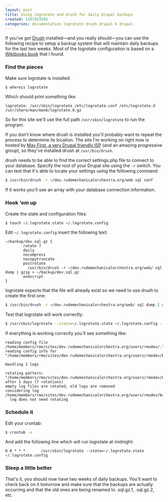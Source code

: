 ```yaml
---
layout: post
title: Using logrotate and drush for daily Drupal backups
created: 1267923506
categories: documentation logrotate drush drupal 6 drupal
---
```

If you've got [Drush](http://drupal.org/project/drush) installed—and you really
should—you can use the following recipe to setup a backup system that will
maintain daily backups for the last two weeks. Most of the logrotate
configuration is based on a [Wikibooks book](http://en.wikibooks.org/wiki/MySQL/Administration#Daily_rotated_mysqldump_with_logrotate)
that I found.


### Find the pieces
Make sure logrotate is installed:

``` sh
$ whereis logrotate
```

Which should print something like:

```
logrotate: /usr/sbin/logrotate /etc/logrotate.conf /etc/logrotate.d /usr/share/man/man8/logrotate.8.gz
```

So for this site we'll use the full path `/usr/sbin/logrotate` to run the program.

If you don't know where drush is installed you'll probably want to repeat the
process to determine its location. The site I'm working on right now is hosted
by [May First, a very Drupal friendly ISP](http://mayfirst.org/) (and an
amazing progressive group), so they've installed drush at `/usr/bin/drush`.

drush needs to be able to find the correct settings.php file to connect to your
database. Specify the root of your Drupal site using the `-r` switch. You can
test that it's able to locate your settings using the following command:

``` sh
$ /usr/bin/drush -r ~/dev.rudemechanicalorchestra.org/web sql conf
```

If it works you'll see an array with  your database connection information.

### Hook 'em up
Create the state and configuration files:

``` sh
$ touch ~/.logrotate.state ~/.logrotate.config
```

Edit `~/.logrotate.config` insert the following text:

```
~/backup/dev.sql.gz {
        rotate 7
        daily
        nocompress
        nocopytruncate
        postrotate
          /usr/bin/drush -r ~/dev.rudemechanicalorchestra.org/web/ sql dump | gzip > ~/backup/dev.sql.gz
        endscript
}
```

logrotate expects that the file will already exist so we need to use drush to
create the first one:

``` sh
$ /usr/bin/drush -r ~/dev.rudemechanicalorchestra.org/web/ sql dump | gzip > ~/backup/dev.sql.gz
```

Test that logrotate will work correctly:

``` sh
$ /usr/sbin/logrotate --state=~/.logrotate.state ~/.logrotate.config --debug
```

If everything is working correctly you'll see something like:

```
reading config file /home/members/rmo/sites/dev.rudemechanicalorchestra.org/users/rmodev/.logrotate.config
reading config info for "/home/members/rmo/sites/dev.rudemechanicalorchestra.org/users/rmodev/backup/dev.sql.gz"

Handling 1 logs

rotating pattern: "/home/members/rmo/sites/dev.rudemechanicalorchestra.org/users/rmodev/backup/dev.sql.gz"  after 1 days (7 rotations)
empty log files are rotated, old logs are removed
considering log /home/members/rmo/sites/dev.rudemechanicalorchestra.org/users/rmodev/backup/dev.sql.gz
  log does not need rotating
```


### Schedule it
Edit your crontab:

``` sh
$ crontab -e
```

And add the following line which will run logrotate at midnight:

```
0 0 * * *       /usr/sbin/logrotate --state=~/.logrotate.state ~/.logrotate.config
```


### Sleep a little better
That's it, you should now have two weeks of daily backups. You'll want to check
back on it tomorrow and make sure that the backups are actually occurring and
that the old ones are being renamed to .sql.gz.1, .sql.gz.2, etc.
